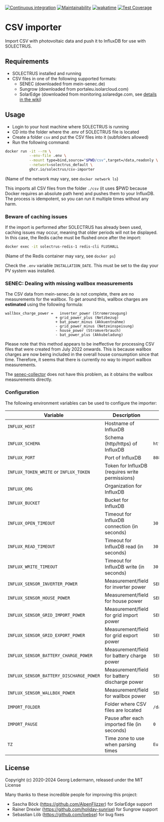[![Continuous integration](https://github.com/solectrus/csv-importer/actions/workflows/push.yml/badge.svg)](https://github.com/solectrus/csv-importer/actions/workflows/push.yml)
[![Maintainability](https://api.codeclimate.com/v1/badges/22651f8e68e4c3123a39/maintainability)](https://codeclimate.com/github/solectrus/csv-importer/maintainability)
[![wakatime](https://wakatime.com/badge/user/697af4f5-617a-446d-ba58-407e7f3e0243/project/ccfef5d1-6717-4411-9895-69dc32ad5c91.svg)](https://wakatime.com/badge/user/697af4f5-617a-446d-ba58-407e7f3e0243/project/ccfef5d1-6717-4411-9895-69dc32ad5c91)
[![Test Coverage](https://api.codeclimate.com/v1/badges/22651f8e68e4c3123a39/test_coverage)](https://codeclimate.com/github/solectrus/csv-importer/test_coverage)

# CSV importer

Import CSV with photovoltaic data and push it to InfluxDB for use with SOLECTRUS.

## Requirements

- SOLECTRUS installed and running
- CSV files in one of the following supported formats:
  - SENEC (downloaded from mein-senec.de)
  - Sungrow (downloaded from portaleu.isolarcloud.com)
  - SolarEdge (downloaded from monitoring.solaredge.com, see [details in the wiki](https://github.com/solectrus/csv-importer/wiki/SolarEdge))

## Usage

- Login to your host machine where SOLECTRUS is running
- CD into the folder where the .env of SOLECTRUS file is located
- Create a folder `csv` and put the CSV files into it (subfolders allowed)
- Run the following command:

```bash
docker run -it --rm \
           --env-file .env \
           --mount type=bind,source="$PWD/csv",target=/data,readonly \
           --network=solectrus_default \
           ghcr.io/solectrus/csv-importer
```

(Name of the network may vary, see `docker network ls`)

This imports all CSV files from the folder `./csv` (it uses $PWD because Docker requires an absolute path here) and pushes them to your InfluxDB.
The process is idempotent, so you can run it multiple times without any harm.

### Beware of caching issues

If the import is performed after SOLECTRUS has already been used, caching issues may occur, meaning that older periods will not be displayed. In this case, the Redis cache must be flushed once after the import:

```bash
docker exec -it solectrus-redis-1 redis-cli FLUSHALL
```

(Name of the Redis container may vary, see `docker ps`)

Check the `.env` variable `INSTALLATION_DATE`. This must be set to the day your PV system was installed.

### SENEC: Dealing with missing wallbox measurements

The CSV data from mein-senec.de is not complete, there are no measurements for the wallbox. To get around this, wallbox charges are **estimated** using the following formula:

```
wallbox_charge_power =   inverter_power (Stromerzeugung)
                       + grid_power_plus (Netzbezug)
                       + bat_power_minus (Akkuentnahme)
                       - grid_power_minus (Netzeinspeisung)
                       - house_power (Stromverbrauch)
                       - bat_power_plus (Akkubeladung)
```

Please note that this method appears to be ineffective for processing CSV files that were created from July 2022 onwards. This is because wallbox charges are now being included in the overall house consumption since that time. Therefore, it seems that there is currently no way to import wallbox measurements.

The [senec-collector](https://github.com/solectrus/senec-collector) does not have this problem, as it obtains the wallbox measurements directly.

### Configuration

The following environment variables can be used to configure the importer:

| Variable                                | Description                                     | Default                      |
| --------------------------------------- | ----------------------------------------------- | ---------------------------- |
| `INFLUX_HOST`                           | Hostname of InfluxDB                            |                              |
| `INFLUX_SCHEMA`                         | Schema (http/https) of InfluxDB                 | `http`                       |
| `INFLUX_PORT`                           | Port of InfluxDB                                | `8086`                       |
| `INFLUX_TOKEN_WRITE` or `INFLUX_TOKEN`  | Token for InfluxDB (requires write permissions) |                              |
| `INFLUX_ORG`                            | Organization for InfluxDB                       |                              |
| `INFLUX_BUCKET`                         | Bucket for InfluxDB                             |                              |
| `INFLUX_OPEN_TIMEOUT`                   | Timeout for InfluxDB connection (in seconds)    | `30`                         |
| `INFLUX_READ_TIMEOUT`                   | Timeout for InfluxDB read (in seconds)          | `30`                         |
| `INFLUX_WRITE_TIMEOUT`                  | Timeout for InfluxDB write (in seconds)         | `30`                         |
| `INFLUX_SENSOR_INVERTER_POWER`          | Measurement/field for inverter power            | `SENEC:inverter_power`       |
| `INFLUX_SENSOR_HOUSE_POWER`             | Measurement/field for house power               | `SENEC:house_power`          |
| `INFLUX_SENSOR_GRID_IMPORT_POWER`       | Measurement/field for grid import power         | `SENEC:grid_power_plus`      |
| `INFLUX_SENSOR_GRID_EXPORT_POWER`       | Measurement/field for grid export power         | `SENEC:grid_power_minus`     |
| `INFLUX_SENSOR_BATTERY_CHARGE_POWER`    | Measurement/field for battery charge power      | `SENEC:bat_power_plus`       |
| `INFLUX_SENSOR_BATTERY_DISCHARGE_POWER` | Measurement/field for battery discharge power   | `SENEC:bat_power_minus`      |
| `INFLUX_SENSOR_WALLBOX_POWER`           | Measurement/field for wallbox power             | `SENEC:wallbox_charge_power` |
| `IMPORT_FOLDER`                         | Folder where CSV files are located              | `/data`                      |
| `IMPORT_PAUSE`                          | Pause after each imported file (in seconds)     | `0`                          |
| `TZ`                                    | Time zone to use when parsing times             | `Europe/Berlin`              |

## License

Copyright (c) 2020-2024 Georg Ledermann, released under the MIT License

Many thanks to these incredible people for improving this project:

- Sascha Böck (https://github.com/AlpenFlizzer) for SolarEdge support
- Rainer Drexler (https://github.com/holiday-sunrise) for Sungrow support
- Sebastian Löb (https://github.com/loebse) for bug fixes
